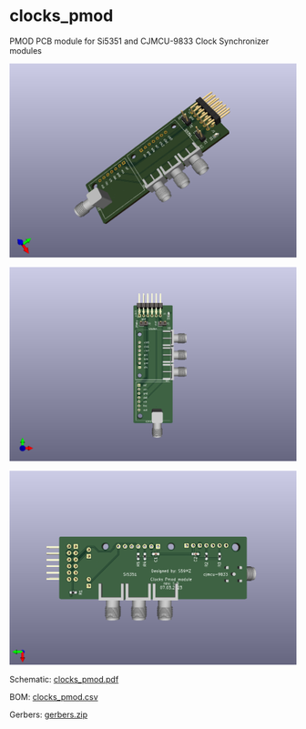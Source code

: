# clocks_pmod
PMOD PCB module for Si5351 and CJMCU-9833 Clock Synchronizer modules 


![alt text](clocks_pmod_3d.png)

![alt text](clocks_pmod_top.png)

![alt text](clocks_pmod_bot.png)

Schematic:
[clocks_pmod.pdf](https://github.com/s59mz/kicad-clocks-pmod/raw/main/clocks_pmod.pdf)

BOM:
[clocks_pmod.csv](clocks_pmod.csv)

Gerbers:
[gerbers.zip](https://github.com/s59mz/kicad-clocks-pmod/raw/main/gerbers.zip)
